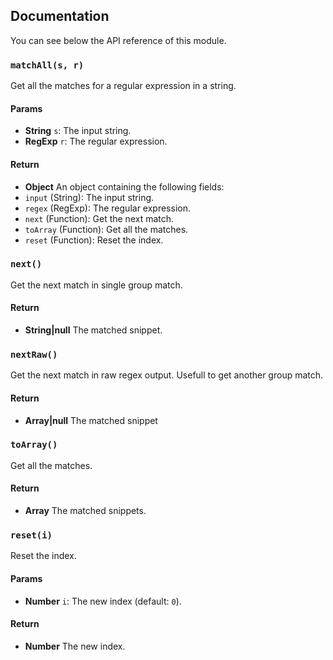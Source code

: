 ## Documentation

You can see below the API reference of this module.

### `matchAll(s, r)`
Get all the matches for a regular expression in a string.

#### Params

- **String** `s`: The input string.
- **RegExp** `r`: The regular expression.

#### Return
- **Object** An object containing the following fields:
 - `input` (String): The input string.
 - `regex` (RegExp): The regular expression.
 - `next` (Function): Get the next match.
 - `toArray` (Function): Get all the matches.
 - `reset` (Function): Reset the index.

### `next()`
Get the next match in single group match.

#### Return
- **String|null** The matched snippet.

### `nextRaw()`
Get the next match in raw regex output. Usefull to get another group match.

#### Return
- **Array|null** The matched snippet

### `toArray()`
Get all the matches.

#### Return
- **Array** The matched snippets.

### `reset(i)`
Reset the index.

#### Params

- **Number** `i`: The new index (default: `0`).

#### Return
- **Number** The new index.

